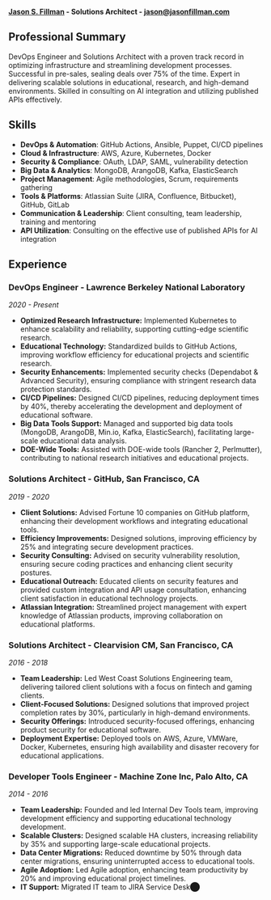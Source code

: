 **[Jason S. Fillman](https://www.linkedin.com/in/jasonfillman) - Solutions Architect - [jason@jasonfillman.com](mailto://jason@jasonfillman.com)**

## Professional Summary

DevOps Engineer and Solutions Architect with a proven track record in optimizing infrastructure and streamlining development processes. Successful in pre-sales, sealing deals over 75% of the time. Expert in delivering scalable solutions in educational, research, and high-demand environments. Skilled in consulting on AI integration and utilizing published APIs effectively.

## Skills

- **DevOps & Automation**: GitHub Actions, Ansible, Puppet, CI/CD pipelines
- **Cloud & Infrastructure**: AWS, Azure, Kubernetes, Docker
- **Security & Compliance**: OAuth, LDAP, SAML, vulnerability detection
- **Big Data & Analytics**: MongoDB, ArangoDB, Kafka, ElasticSearch
- **Project Management**: Agile methodologies, Scrum, requirements gathering
- **Tools & Platforms**: Atlassian Suite (JIRA, Confluence, Bitbucket), GitHub, GitLab
- **Communication & Leadership**: Client consulting, team leadership, training and mentoring
- **API Utilization**: Consulting on the effective use of published APIs for AI integration

## Experience

### DevOps Engineer - Lawrence Berkeley National Laboratory
*2020 - Present*
- **Optimized Research Infrastructure:** Implemented Kubernetes to enhance scalability and reliability, supporting cutting-edge scientific research.
- **Educational Technology:** Standardized builds to GitHub Actions, improving workflow efficiency for educational projects and scientific research.
- **Security Enhancements:** Implemented security checks (Dependabot & Advanced Security), ensuring compliance with stringent research data protection standards.
- **CI/CD Pipelines:** Designed CI/CD pipelines, reducing deployment times by 40%, thereby accelerating the development and deployment of educational software.
- **Big Data Tools Support:** Managed and supported big data tools (MongoDB, ArangoDB, Min.io, Kafka, ElasticSearch), facilitating large-scale educational data analysis.
- **DOE-Wide Tools:** Assisted with DOE-wide tools (Rancher 2, Perlmutter), contributing to national research initiatives and educational projects.

### Solutions Architect - GitHub, San Francisco, CA
*2019 - 2020*
- **Client Solutions:** Advised Fortune 10 companies on GitHub platform, enhancing their development workflows and integrating educational tools.
- **Efficiency Improvements:** Designed solutions, improving efficiency by 25% and integrating secure development practices.
- **Security Consulting:** Advised on security vulnerability resolution, ensuring secure coding practices and enhancing client security postures.
- **Educational Outreach:** Educated clients on security features and provided custom integration and API usage consultation, enhancing client satisfaction in educational technology projects.
- **Atlassian Integration:** Streamlined project management with expert knowledge of Atlassian products, improving collaboration on educational platforms.

### Solutions Architect - Clearvision CM, San Francisco, CA
*2016 - 2018*
- **Team Leadership:** Led West Coast Solutions Engineering team, delivering tailored client solutions with a focus on fintech and gaming clients.
- **Client-Focused Solutions:** Designed solutions that improved project completion rates by 30%, particularly in high-demand environments.
- **Security Offerings:** Introduced security-focused offerings, enhancing product security for educational software.
- **Deployment Expertise:** Deployed tools on AWS, Azure, VMWare, Docker, Kubernetes, ensuring high availability and disaster recovery for educational applications.

### Developer Tools Engineer - Machine Zone Inc, Palo Alto, CA
*2014 - 2016*
- **Team Leadership:** Founded and led Internal Dev Tools team, improving development efficiency and supporting educational technology development.
- **Scalable Clusters:** Designed scalable HA clusters, increasing reliability by 35% and supporting large-scale educational projects.
- **Data Center Migrations:** Reduced downtime by 50% through data center migrations, ensuring uninterrupted access to educational tools.
- **Agile Adoption:** Led Agile adoption, enhancing team productivity by 20% and improving educational project timelines.
- **IT Support:** Migrated IT team to JIRA Service Desk​⬤
